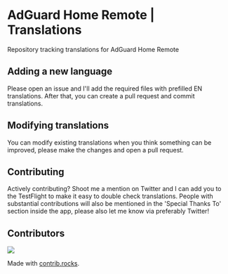 # AdGuard Home Remote | Translations
Repository tracking translations for AdGuard Home Remote

## Adding a new language
Please open an issue and I'll add the required files with prefilled EN translations. After that, you can create a pull request and commit translations.

## Modifying translations
You can modify existing translations when you think something can be improved, please make the changes and open a pull request.

## Contributing
Actively contributing? Shoot me a mention on Twitter and I can add you to the TestFlight to make it easy to double check translations. People with substantial contributions will also be mentioned in the 'Special Thanks To' section inside the app, please also let me know via preferably Twitter! 

## Contributors

<a href="https://github.com/jojost1/adguardhomeremote-translations/graphs/contributors">
  <img src="https://contrib.rocks/image?repo=jojost1/adguardhomeremote-translations" />
</a>

Made with [contrib.rocks](https://contrib.rocks).

